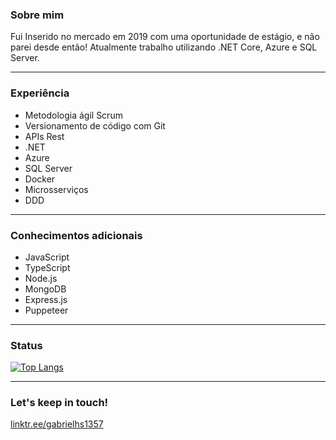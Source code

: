 ### Sobre mim

Fui Inserido no mercado em 2019 com uma oportunidade de estágio, e não parei desde então! Atualmente trabalho utilizando .NET Core, Azure e SQL Server.

<hr>

### Experiência

- Metodologia ágil Scrum
- Versionamento de código com Git
- APIs Rest
- .NET
- Azure
- SQL Server
- Docker
- Microsserviços
- DDD

<hr>

### Conhecimentos adicionais

- JavaScript
- TypeScript
- Node.js
- MongoDB
- Express.js
- Puppeteer

<hr>

### Status

[![Top Langs](https://github-readme-stats.vercel.app/api/top-langs/?username=gabrielhs1357)](https://github.com/anuraghazra/github-readme-stats)

<hr>

### Let's keep in touch!

[linktr.ee/gabrielhs1357](https://linktr.ee/gabrielhs1357)
